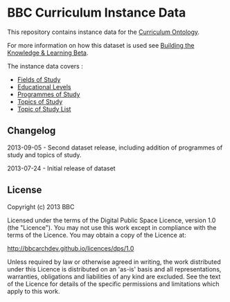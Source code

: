 BBC Curriculum Instance Data
============================

This repository contains instance data for the [Curriculum Ontology](http://www.bbc.co.uk/ontologies/curriculum).

For more information on how this dataset is used see [Building the Knowledge & Learning Beta](http://www.bbc.co.uk/blogs/internet/posts/Knowledge-Learning-Beta-Building).

The instance data covers :

* [Fields of Study](http://www.bbc.co.uk/ontologies/curriculum/2013-04-03.shtml#class_FieldOfStudy)
* [Educational Levels](http://www.bbc.co.uk/ontologies/curriculum/2013-04-03.shtml#class_Level)
* [Programmes of Study](http://www.bbc.co.uk/ontologies/curriculum/2013-04-03.shtml#class_ProgrammeOfStudy)
* [Topics of Study](http://www.bbc.co.uk/ontologies/curriculum/2013-04-03.shtml#class_TopicOfStudy)
* [Topic of Study List](http://www.bbc.co.uk/ontologies/curriculum/2013-04-03.shtml#class_TopicOfStudyList)

Changelog
---------

2013-09-05 - Second dataset release, including addition of programmes of study and topics of study.
 
2013-07-24 - Initial release of dataset

License
-------

Copyright (c) 2013 BBC

Licensed under the terms of the Digital Public Space Licence, version 1.0 (the "Licence"). You may not use this work except in compliance with the terms of the Licence. You may obtain a copy of the Licence at:

http://bbcarchdev.github.io/licences/dps/1.0

Unless required by law or otherwise agreed in writing, the work distributed under this Licence is distributed on an 'as-is' basis and all representations, warranties, obligations and liabilities of any kind are excluded. See the text of the Licence for details of the specific permissions and limitations which apply to this work.

